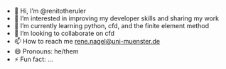 - 👋 Hi, I’m @renitotheruler
- 👀 I’m interested in improving my developer skills and sharing my work
- 🌱 I’m currently learning python, cfd, and the finite element method
- 💞️ I’m looking to collaborate on cfd 
- 📫 How to reach me rene.nagel@uni-muenster.de
- 😄 Pronouns: he/them
- ⚡ Fun fact: ...

<!---
renitotheruler/renitotheruler is a ✨ special ✨ repository because its `README.md` (this file) appears on your GitHub profile.
You can click the Preview link to take a look at your changes.
--->
